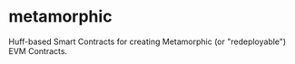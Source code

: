 # metamorphic
Huff-based Smart Contracts for creating Metamorphic (or "redeployable") EVM Contracts.
